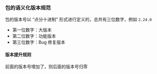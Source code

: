 ### 包的语义化版本规范
包的版本号以 “点分十进制” 形式进行定义的，总共有三位数字，例如 `2.24.0`

- 第一位数字：大版本
- 第二位数字：功能版本
- 第三位数字：Bug 修复版本

#### 版本提升规则
前面的版本号增加了，则后面的版本号归零